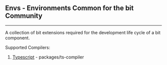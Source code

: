 Envs - Environments Common for the bit Community
------------------------------------------------
------------------------------------------------

A collection of bit extensions required for the development life cycle of a bit component.

Supported Compilers: 

1. [Typescript](https://github.com/teambit/envs/tree/master/packages/ts-compiler) - packages/ts-compiler 

